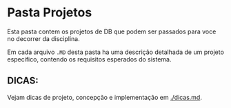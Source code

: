 # Pasta Projetos

Esta pasta contem os projetos de DB que podem ser passados para voce no decorrer da disciplina.

Em cada arquivo ``.MD`` desta pasta ha uma descrição detalhada de um projeto especifico, contendo os requisitos esperados do sistema.

## DICAS:

Vejam dicas de projeto, concepção e implementação em [./dicas.md](dicas.md).

